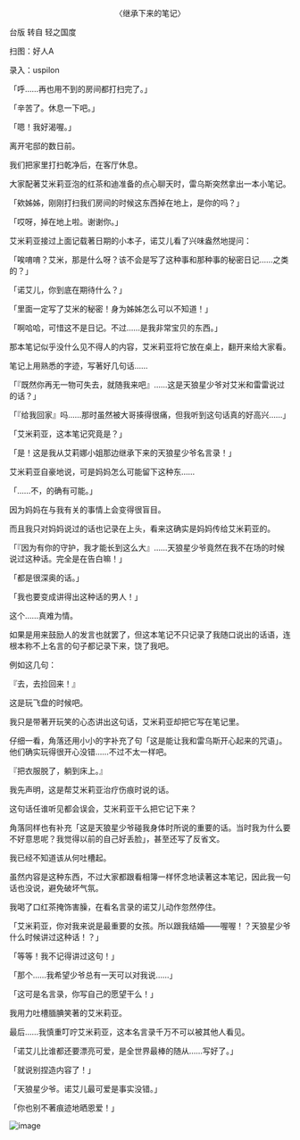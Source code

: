 <p align="center">〈继承下来的笔记〉</p>

台版 转自 轻之国度

扫图：好人A

录入：uspilon

「呼……再也用不到的房间都打扫完了。」

「辛苦了。休息一下吧。」

「嗯！我好渴喔。」

离开宅邸的数日前。

我们把家里打扫乾净后，在客厅休息。

大家配著艾米莉亚泡的红茶和迪准备的点心聊天时，雷乌斯突然拿出一本小笔记。

「欸姊姊，刚刚打扫我们房间的时候这东西掉在地上，是你的吗？」

「哎呀，掉在地上啦。谢谢你。」

艾米莉亚接过上面记载著日期的小本子，诺艾儿看了兴味盎然地提问：

「唉唷唷？艾米，那是什么呀？该不会是写了这种事和那种事的秘密日记……之类的？」

「诺艾儿，你到底在期待什么？」

「里面一定写了艾米的秘密！身为姊姊怎么可以不知道！」

「啊哈哈，可惜这不是日记。不过……是我非常宝贝的东西。」

那本笔记似乎没什么见不得人的内容，艾米莉亚将它放在桌上，翻开来给大家看。

笔记上用熟悉的字迹，写著好几句话……

「『既然你再无一物可失去，就随我来吧』……这是天狼星少爷对艾米和雷雷说过的话？」

「『给我回家』吗……那时虽然被大哥揍得很痛，但我听到这句话真的好高兴……」

「艾米莉亚，这本笔记究竟是？」

「是！这是我从艾莉娜小姐那边继承下来的天狼星少爷名言录！」

艾米莉亚自豪地说，可是妈妈怎么可能留下这种东……

「……不，的确有可能。」

因为妈妈在与我有关的事情上会变得很盲目。

而且我只对妈妈说过的话也记录在上头，看来这确实是妈妈传给艾米莉亚的。

「『因为有你的守护，我才能长到这么大』……天狼星少爷竟然在我不在场的时候说过这种话。完全是在告白嘛！」

「都是很深奥的话。」

「我也要变成讲得出这种话的男人！」

这个……真难为情。

如果是用来鼓励人的发言也就罢了，但这本笔记不只记录了我随口说出的话语，连根本称不上名言的句子都记录下来，饶了我吧。

例如这几句：

『去，去捡回来！』

这是玩飞盘的时候吧。

我只是带著开玩笑的心态讲出这句话，艾米莉亚却把它写在笔记里。

仔细一看，角落还用小小的字补充了句「这是能让我和雷乌斯开心起来的咒语」。他们确实玩得很开心没错……不过不太一样吧。

『把衣服脱了，躺到床上。』

我先声明，这是帮艾米莉亚治疗伤痕时说的话。

这句话任谁听见都会误会，艾米莉亚干么把它记下来？

角落同样也有补充「这是天狼星少爷碰我身体时所说的重要的话。当时我为什么要不好意思呢？我觉得以前的自己好丢脸」，甚至还写了反省文。

我已经不知道该从何吐槽起。

虽然内容是这种东西，不过大家都跟看相簿一样怀念地读著这本笔记，因此我一句话也没说，避免破坏气氛。

我喝了口红茶掩饰害臊，在看名言录的诺艾儿动作忽然停住。

「艾米莉亚，你对我来说是最重要的女孩。所以跟我结婚——喔喔！？天狼星少爷什么时候讲过这种话！？」

「等等！我不记得讲过这句！」

「那个……我希望少爷总有一天可以对我说……」

「这可是名言录，你写自己的愿望干么！」

我用力吐槽腼腆笑著的艾米莉亚。

最后……我慎重叮咛艾米莉亚，这本名言录千万不可以被其他人看见。

「诺艾儿比谁都还要漂亮可爱，是全世界最棒的随从……写好了。」

「就说别捏造内容了！」

「天狼星少爷。诺艾儿最可爱是事实没错。」

「你也别不著痕迹地晒恩爱！」

![image](http://pic.wenku8.com/pictures/2/2090/81963/100154.jpg)

